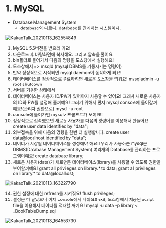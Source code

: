 # 1. MySQL

* Database Management System 
  * database와 다르다. database를 관리하는 시스템이다. 

![KakaoTalk_20210113_162554849](md-images/KakaoTalk_20210113_162554849.png)

1. MySQL 5.6버전을 받으러 가요!
2. 다운로드 후 바탕화면에 복사해요. 그리고 압축을 풀어요
3. bin폴더로 들어가서 다음의 명령을 도스창에서 실행해요!
4. 도스창에서 => msqld    (mysql DBMS를 기동시키는 명령어)
5. 만약 정상적으로 시작되면 mysql daemon이 동작하게 되요!
6. 데이터베이스를 정상적으로 종료하려면 새로운 도스창을 띄워요!
   mysqladmin -u root shutdown
7. 서버를 기동한 상태에서
8. 데이터베이스는 사용자 ID/PW가 있어야지 사용할 수 있어요!
   그래서 새로운 사용자의 ID와 PW를 설정해 줄꺼예요!
   그러기 위해서 먼저 mysql console에 들어갈꺼예요!(관리자 권한으로)
   mysql -u root
9. console에 들어가면 mysql> 프롬프트가 보여요!!
10. 정상적으로 접속했으면 새로운 사용자를 다음의 명령어를 이용해서 만들어요
    create user data identified by "data";
11. 외부접속을 위해 다음의 명령을 한번 더 실행합니다.
    create user data@localhost identified by "data";
12. 데이터가 저장될 데이터베이스를 생성해야 해요!!
    우리가 사용하는 mysql은 DBMS(Database Management System)
    여러개의 Database를 관리하는 프로그램이예요!
    create database library;
13. 새로운 사용자(data)가 새로만든 데이터베이스(library)를 사용할 수 있도록
    권한을 부여할꺼예요!
    grant all privileges on library.* to data;
    grant all privileges on library.* to data@localhost;

![KakaoTalk_20210113_163227790](md-images/KakaoTalk_20210113_163227790.png)

14. 권한 설정에 대한 refresh를 시켜줘요!
    flush privileges;
15. 설정은 다 끝났으니 이제 console에서 나와요!! 
    exit;
    도스창에서 제공된 script file을 이용해서 데이터를 적재할 꺼예요!
    mysql -u data -p library < _BookTableDump.sql

![KakaoTalk_20210113_164553730](md-images/KakaoTalk_20210113_164553730-1610543464129.png)